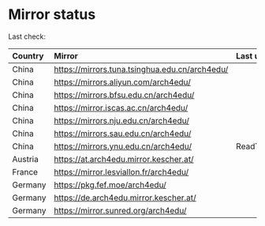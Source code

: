 <script src="./time.js"></script>
# Mirror status
Last check: <script type="text/javascript">localize(1683152212.888774);</script>

|Country|Mirror|Last update|
|:------|:-----|:----------|
|China|https://mirrors.tuna.tsinghua.edu.cn/arch4edu/|<script type="text/javascript">localize(1683138544);</script>|
|China|https://mirrors.aliyun.com/arch4edu/|<script type="text/javascript">localize(1683095458);</script>|
|China|https://mirrors.bfsu.edu.cn/arch4edu/|<script type="text/javascript">localize(1683095458);</script>|
|China|https://mirror.iscas.ac.cn/arch4edu/|<script type="text/javascript">localize(1683138544);</script>|
|China|https://mirrors.nju.edu.cn/arch4edu/|<script type="text/javascript">localize(1683095458);</script>|
|China|https://mirrors.sau.edu.cn/arch4edu/|<script type="text/javascript">localize(1673850842);</script>|
|China|https://mirrors.ynu.edu.cn/arch4edu/|ReadTimeout|
|Austria|https://at.arch4edu.mirror.kescher.at/|<script type="text/javascript">localize(1683095458);</script>|
|France|https://mirror.lesviallon.fr/arch4edu/|<script type="text/javascript">localize(1683095458);</script>|
|Germany|https://pkg.fef.moe/arch4edu/|<script type="text/javascript">localize(1683095458);</script>|
|Germany|https://de.arch4edu.mirror.kescher.at/|<script type="text/javascript">localize(1683095458);</script>|
|Germany|https://mirror.sunred.org/arch4edu/|<script type="text/javascript">localize(1683095458);</script>|

<script src="./tablefilter/tablefilter.js"></script>
<script src="./table.js"></script>